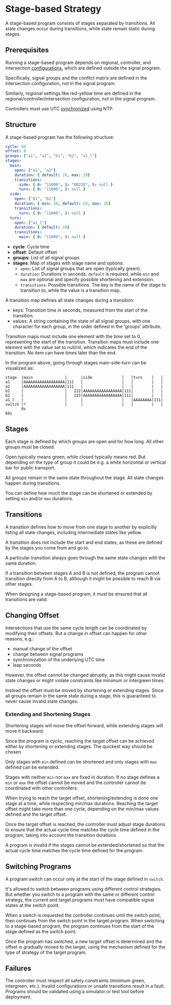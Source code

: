# Stage-based Strategy
A stage-based program consists of stages separated by transitions. All state changes occur during transitions, while state remain static during stages.

## Prerequisites
Running a stage-based program depends on regional, controller, and intersection [configurations](configurations.md), which are defined outside the signal program.

Specifically, signal groups and the conflict matrix are defined in the intersection configuration, not in the signal program.

Similarly, regional settings like red-yellow time are defined in the regional/controller/intersection configuration, not in the signal program.

Controllers must use UTC [synchronized](synchronization.md) using NTP.

## Structure
A stage-based program has the following structure:

```yaml
cycle: 60
offset: 0
groups: ["a1", "a2", "b1", "b2", "a1_l"]
stages:
  main:
    open: ["a1", "a2"]
    duration: { default: 20, max: 29}
    transitions:
      side: { 0: "11000", 3: "00220", 5: null }
      turn: { 0: "11000", 3: null }
  side:
    open: ["b1", "b2"]
    duration: { min: 10, default: 20, max: 26}
    transitions:
      turn: { 0: "11000", 3: null }
  turn:
    open: ["a1_l"]
    duration: { default: 10}
    transitions:
      main: { 0: "11000", 3: null }
```

- **cycle**: Cycle time
- **offset**: Default offset
- **groups**: List of all signal groups
- **stages**: Map of stages with stage name and options:
  - `open`: List of signal groups that are open (typically green).
  - `duration`: Durations in seconds. `default` is required, while `min` and `max` are optional and specify possible shortening and extension.
  - `transitions`: Possible transitions. The key is the name of the stage to transition to, while the value is a transition map.

A transition map defines all state changes during a transition:
  - keys: Transition time in seconds, measured from the start of the transition.
  - values: A string containing the state of all signal groups, with one character for each group, in the order defined in the 'groups' attribute.

Transition maps must include one element with the time set to 0, representing the start of the transition.
Transition maps must include one element with the value set to null/nil, which indicates the end of the transition. No item can have times later than the end.

In the program above, going through stages main-side-turn can be visualized as:

```
stage  |main              |      |side             |   |turn    |   |
a1     |AAAAAAAAAAAAAAAAAA|111   |                 |   |        |   |
a2     |AAAAAAAAAAAAAAAAAA|111   |                 |   |        |   |
b1     |                  |   222|AAAAAAAAAAAAAAAAA|111|        |   |
b2     |                  |   222|AAAAAAAAAAAAAAAAA|111|        |   |
a1_l   |                  |      |                 |   |AAAAAAAA|111|
switch |*                 |      |                 |   |        |   |
       0s                                                           60s
```

## Stages
Each stage is defined by which groups are open and for how long. All other groups must be closed.

Open typically means green, while closed typically means red. But depending on the type of group it could be e.g. a white horizontal or vertical bar for public transport.

All groups remain in the same state throughout the stage. All state changes happen during transitions.

You can define how much the stage can be shortened or extended by setting `min` and/or `max` durations.

## Transitions
A transition defines how to move from one stage to another by explicitly listing all state changes, including intermediate states like yellow.

A transition does not include the start and end states, as these are defined by the stages you come from and go to.

A particular transition always goes through the same state changes with the same duration.

If a transition between stages A and B is not defined, the program cannot transition directly from A to B, although it might be possible to reach B via other stages.

When designing a stage-based program, it must be ensured that all transitions are valid.

## Changing Offset
Intersections that use the same cycle length can be coordinated by modifying their offsets. But a change in offset can happen for other reasons, e.g.:

- manual change of the offset
- change between signal programs
- synchronization of the underlying UTC time
- leap seconds

However, the offset cannot be changed abruptly, as this might cause invalid state changes or might violate constraints like minimum or intergreen times.

Instead the offset must be moved by shortening or extending stages. Since all groups remain in the same state during a stage, this is guaranteed to never cause invalid state changes.

### Extending and Shortening Stages
Shortening stages will move the offset forward, while extending stages will move it backward.

Since the program is cyclic, reaching the target offset can be achieved either by shortening or extending stages. The quickest way should be chosen.

Only stages with `min` defined can be shortened and only stages with `max` defined can be extended.

Stages with neither `min` nor `max` are fixed in duration. If no stage defines a `min` or `max` the offset cannot be moved and the controller cannot be coordinated with other controllers.

When trying to reach the target offset, shortening/extending is done one stage at a time, while respecting min/max durations. Reaching the target offset might take more than one cycle, depending on the min/max values defined and the target offset.

Once the target offset is reached, the controller must adjust stage durations to ensure that the actual cycle time matches the cycle time defined in the program, taking into account the transition durations.

A program is invalid if the stages cannot be extended/shortened so that the actual cycle time matches the cycle time defined for the program.

## Switching Programs
A program switch can occur only at the start of the stage defined in `switch`.

It's allowed to switch between programs using different control strategies. But whether you switch to a program with the same or different control strategy, the current and target programs must have compatible signal states at the switch point.

When a switch is requested the controller continues until the switch point, then continues from the switch point in the target program. When switching to a stage-based program, the program continues from the start of the stage defined as the switch point.

Once the program has switched, a new target offset is determined and the offset is gradually moved to the target, using the mechanism defined for the type of strategy of the target program.

## Failures
The controller must respect all safety constraints (minimum green, intergreen, etc.). Invalid configurations or unsafe transitions result in a fault.
Programs should be validated using a simulator or test tool before deployment.
